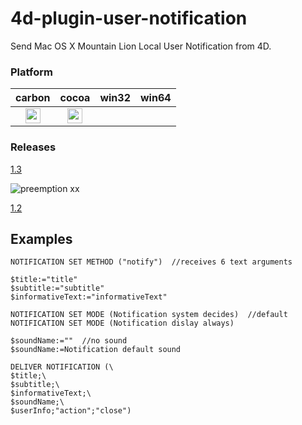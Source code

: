 4d-plugin-user-notification
===========================

Send Mac OS X Mountain Lion Local User Notification from 4D.

### Platform

| carbon | cocoa | win32 | win64 |
|:------:|:-----:|:---------:|:---------:|
|<img src="https://cloud.githubusercontent.com/assets/1725068/22371562/1b091f0a-e4db-11e6-8458-8653954a7cce.png" width="24" height="24" />|<img src="https://cloud.githubusercontent.com/assets/1725068/22371562/1b091f0a-e4db-11e6-8458-8653954a7cce.png" width="24" height="24" />|||

### Releases

[1.3](https://github.com/miyako/4d-plugin-user-notification/releases/tag/1.3)

![preemption xx](https://user-images.githubusercontent.com/1725068/41327179-4e839948-6efd-11e8-982b-a670d511e04f.png)

[1.2](https://github.com/miyako/4d-plugin-user-notification/releases/tag/1.2)

## Examples

```
NOTIFICATION SET METHOD ("notify")  //receives 6 text arguments

$title:="title"
$subtitle:="subtitle"
$informativeText:="informativeText"

NOTIFICATION SET MODE (Notification system decides)  //default
NOTIFICATION SET MODE (Notification dislay always)

$soundName:=""  //no sound
$soundName:=Notification default sound

DELIVER NOTIFICATION (\
$title;\
$subtitle;\
$informativeText;\
$soundName;\
$userInfo;"action";"close")
```
